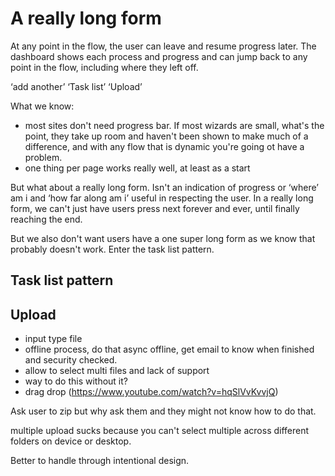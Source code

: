 # A really long form


At any point in the flow, the user can leave and resume progress later.
The dashboard shows each process and progress and can jump back to any point in the flow, including where they left off.

‘add another’
‘Task list’
‘Upload’

What we know:

- most sites don't need progress bar. If most wizards are small, what's the point, they take up room and haven't been shown to make much of a difference, and with any flow that is dynamic you're going ot have a problem.
- one thing per page works really well, at least as a start

But what about a really long form. Isn't an indication of progress or ‘where’ am i  and ‘how far along am i’ useful in respecting the user. In a really long form, we can't just have users press next forever and ever, until finally reaching the end.

But we also don't want users have a one super long form as we know that probably doesn't work. Enter the task list pattern.

## Task list pattern

## Upload

- input type file
- offline process, do that async offline, get email to know when finished and security checked.
- allow to select multi files and lack of support
- way to do this without it?
- drag drop (https://www.youtube.com/watch?v=hqSlVvKvvjQ)


Ask user to zip but why ask them and they might not know how to do that.

multiple upload sucks because you can't select multiple across different folders on device or desktop.

Better to handle through intentional design.